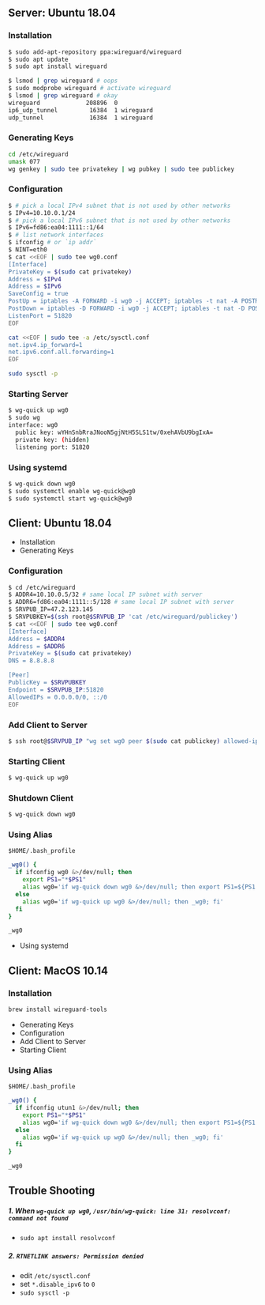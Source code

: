 ## Server: Ubuntu 18.04

### Installation

```bash
$ sudo add-apt-repository ppa:wireguard/wireguard
$ sudo apt update
$ sudo apt install wireguard

$ lsmod | grep wireguard # oops
$ sudo modprobe wireguard # activate wireguard
$ lsmod | grep wireguard # okay
wireguard             208896  0
ip6_udp_tunnel         16384  1 wireguard
udp_tunnel             16384  1 wireguard
```

### Generating Keys

```bash
cd /etc/wireguard
umask 077
wg genkey | sudo tee privatekey | wg pubkey | sudo tee publickey
```

### Configuration

```bash
$ # pick a local IPv4 subnet that is not used by other networks
$ IPv4=10.10.0.1/24
$ # pick a local IPv6 subnet that is not used by other networks
$ IPv6=fd86:ea04:1111::1/64
$ # list network interfaces
$ ifconfig # or `ip addr`
$ NINT=eth0
$ cat <<EOF | sudo tee wg0.conf
[Interface]
PrivateKey = $(sudo cat privatekey)
Address = $IPv4
Address = $IPv6
SaveConfig = true
PostUp = iptables -A FORWARD -i wg0 -j ACCEPT; iptables -t nat -A POSTROUTING -o $NINT -j MASQUERADE; ip6tables -A FORWARD -i wg0 -j ACCEPT; ip6tables -t nat -A POSTROUTING -o $NINT -j MASQUERADE
PostDown = iptables -D FORWARD -i wg0 -j ACCEPT; iptables -t nat -D POSTROUTING -o $NINT -j MASQUERADE; ip6tables -D FORWARD -i wg0 -j ACCEPT; ip6tables -t nat -D POSTROUTING -o $NINT -j MASQUERADE
ListenPort = 51820
EOF

cat <<EOF | sudo tee -a /etc/sysctl.conf
net.ipv4.ip_forward=1
net.ipv6.conf.all.forwarding=1
EOF

sudo sysctl -p
```

### Starting Server

```bash
$ wg-quick up wg0
$ sudo wg
interface: wg0
  public key: wYHnSnbRraJNooN5gjNtH5SLS1tw/0xehAVbU9bgIxA=
  private key: (hidden)
  listening port: 51820
```

### Using systemd

```bash
$ wg-quick down wg0
$ sudo systemctl enable wg-quick@wg0
$ sudo systemctl start wg-quick@wg0
```

## Client: Ubuntu 18.04

- Installation
- Generating Keys

### Configuration

```bash
$ cd /etc/wireguard
$ ADDR4=10.10.0.5/32 # same local IP subnet with server
$ ADDR6=fd86:ea04:1111::5/128 # same local IP subnet with server
$ SRVPUB_IP=47.2.123.145
$ SRVPUBKEY=$(ssh root@$SRVPUB_IP 'cat /etc/wireguard/publickey')
$ cat <<EOF | sudo tee wg0.conf
[Interface]
Address = $ADDR4
Address = $ADDR6
PrivateKey = $(sudo cat privatekey)
DNS = 8.8.8.8

[Peer]
PublicKey = $SRVPUBKEY
Endpoint = $SRVPUB_IP:51820
AllowedIPs = 0.0.0.0/0, ::/0
EOF
```

### Add Client to Server

```bash
$ ssh root@$SRVPUB_IP "wg set wg0 peer $(sudo cat publickey) allowed-ips $ADDR4,$ADDR6"
```

### Starting Client

```bash
$ wg-quick up wg0
```

### Shutdown Client

```bash
$ wg-quick down wg0
```

### Using Alias

`$HOME/.bash_profile`

```bash
_wg0() {
  if ifconfig wg0 &>/dev/null; then
    export PS1="*$PS1"
    alias wg0='if wg-quick down wg0 &>/dev/null; then export PS1=${PS1:1}; _wg0; fi'
  else
    alias wg0='if wg-quick up wg0 &>/dev/null; then _wg0; fi'
  fi
}

_wg0
```

- Using systemd

## Client: MacOS 10.14

### Installation

```bash
brew install wireguard-tools
```

- Generating Keys
- Configuration
- Add Client to Server
- Starting Client

### Using Alias

`$HOME/.bash_profile`

```bash
_wg0() {
  if ifconfig utun1 &>/dev/null; then
    export PS1="*$PS1"
    alias wg0='if wg-quick down wg0 &>/dev/null; then export PS1=${PS1:1}; _wg0; fi'
  else
    alias wg0='if wg-quick up wg0 &>/dev/null; then _wg0; fi'
  fi
}

_wg0
```

## Trouble Shooting

##### 1. When `wg-quick up wg0`, `/usr/bin/wg-quick: line 31: resolvconf: command not found`

- `sudo apt install resolvconf`

##### 2. `RTNETLINK answers: Permission denied`

- edit `/etc/sysctl.conf`
- set `*.disable_ipv6` to `0`
- `sudo sysctl -p`
